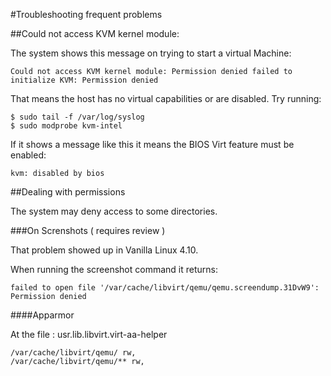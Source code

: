 #Troubleshooting frequent problems

##Could not access KVM kernel module:

The system shows this message on trying to start a virtual Machine:

    Could not access KVM kernel module: Permission denied failed to initialize KVM: Permission denied

That means the host has no virtual capabilities or are disabled. Try running:

    $ sudo tail -f /var/log/syslog
    $ sudo modprobe kvm-intel

If it shows a message like this it means the BIOS Virt feature must be enabled:

    kvm: disabled by bios


##Dealing with permissions

The system may deny access to some directories.

###On Screnshots ( requires review )

That problem showed up in Vanilla Linux 4.10.

When running the screenshot command it returns:

    failed to open file '/var/cache/libvirt/qemu/qemu.screendump.31DvW9': Permission denied

####Apparmor

At the file : usr.lib.libvirt.virt-aa-helper

    /var/cache/libvirt/qemu/ rw,
    /var/cache/libvirt/qemu/** rw,

